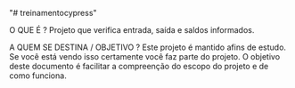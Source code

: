 "# treinamentocypress" 

O QUE É ?
Projeto que verifica entrada, saída e saldos informados.

A QUEM SE DESTINA / OBJETIVO ?
Este projeto é mantido afins de estudo. Se você está vendo isso certamente você faz parte do projeto. O objetivo deste documento é facilitar a compreenção do escopo do projeto e de como funciona.

